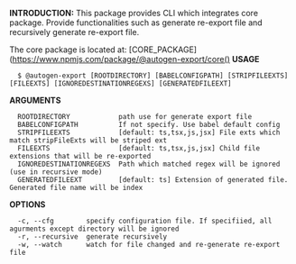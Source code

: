 **INTRODUCTION:**
This package provides CLI which integrates core package. Provide functionalities such as generate re-export file and recursively generate re-export file.


The core package is located at: [CORE_PACKAGE](https://www.npmjs.com/package/@autogen-export/core()
**USAGE**
```
  $ @autogen-export [ROOTDIRECTORY] [BABELCONFIGPATH] [STRIPFILEEXTS] [FILEEXTS] [IGNOREDESTINATIONREGEXS] [GENERATEDFILEEXT]
```

**ARGUMENTS**
```
  ROOTDIRECTORY            path use for generate export file
  BABELCONFIGPATH          If not specify. Use babel default config
  STRIPFILEEXTS            [default: ts,tsx,js,jsx] File exts which match stripFileExts will be striped ext
  FILEEXTS                 [default: ts,tsx,js,jsx] Child file extensions that will be re-exported
  IGNOREDESTINATIONREGEXS  Path which matched regex will be ignored (use in recursive mode)
  GENERATEDFILEEXT         [default: ts] Extension of generated file. Generated file name will be index
```

**OPTIONS**
```
  -c, --cfg        specify configuration file. If specifiied, all agurments except directory will be ignored
  -r, --recursive  generate recursively
  -w, --watch      watch for file changed and re-generate re-export file

```